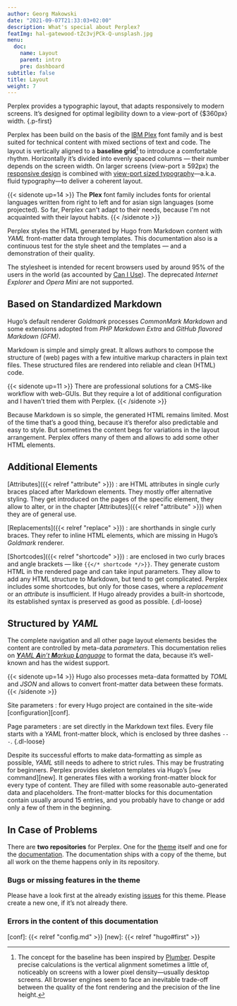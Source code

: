 ```yaml
---
author: Georg Makowski
date: "2021-09-07T21:33:03+02:00"
description: What's special about Perplex?
featImg: hal-gatewood-tZc3vjPCk-Q-unsplash.jpg
menu:
  doc:
    name: Layout
    parent: intro
    pre: dashboard
subtitle: false
title: Layout
weight: 7
---
```


Perplex provides a typographic layout, that adapts responsively to modern screens. It’s designed for optimal legibility down to a view-port of {$360px} width.
{.p-first} <!--more-->

Perplex has been build on the basis of the [IBM Plex][plex] font family and is best suited for technical content with mixed sections of text and code. The layout is vertically aligned to a **baseline grid**[^1] to introduce a comfortable rhythm. Horizontally it’s divided into evenly spaced columns — their number depends on the screen width. On larger screens (view-port &ge; 592px) the [responsive design][rd] is combined with [view-port sized typography][ptres]—a.k.a. fluid typography—to deliver a coherent layout.

{{< sidenote up=14 >}}
The **Plex** font family includes fonts for oriental languages written from right to left and for asian sign languages (some projected). So far, Perplex can't adapt to their needs, because I'm not acquainted with their layout habits.
{{< /sidenote >}}

Perplex styles the HTML generated by Hugo from Markdown content with _YAML_ front-matter data through templates. This documentation also is a continuous test for the style sheet and the templates — and a demonstration of their quality.

The stylesheet is intended for recent browsers used by around 95\% of the users in the world (as accounted by [Can I Use](https://caniuse.com)). The deprecated _Internet Explorer_ and _Opera Mini_ are not supported.

## Based on Standardized Markdown

Hugo’s default renderer _Goldmark_ processes _CommonMark Markdown_ and some extensions adopted from _PHP Markdown Extra_ and _GitHub flavored Markdown (GFM)_.

Markdown is simple and simply great. It allows authors to compose the structure of (web) pages with a few intuitive markup characters in plain text files. These structured files are rendered into reliable and clean (HTML) code.

{{< sidenote up=11 >}}
There are professional solutions for a CMS-like workflow with web-GUIs. But they require a lot of additional configuration and I haven’t tried them with Perplex.
{{< /sidenote >}}

Because Markdown is so simple, the generated HTML remains limited. Most of the time that’s a good thing, because it’s therefor also predictable and easy to style. But sometimes the content begs for variations in the layout arrangement. Perplex offers many of them and allows to add some other HTML elements.

## Additional Elements

[Attributes]({{< relref "attribute" >}})
: are HTML attributes in single curly braces placed after Markdown elements. They mostly offer alternative styling. They get introduced on the pages of the specific element, they allow to alter, or in the chapter [Attributes]({{< relref "attribute" >}}) when they are of general use.

[Replacements]({{< relref "replace" >}})
: are shorthands in single curly braces. They refer to inline HTML elements, which are missing in Hugo’s _Goldmark_ renderer.

[Shortcodes]({{< relref "shortcode" >}})
: are enclosed in two curly braces and angle brackets — like `{{</* shortcode */>}}`. They generate custom HTML in the rendered page and can take input parameters. They allow to add any HTML structure to Markdown, but tend to get complicated. Perplex includes some shortcodes, but only for those cases, where a _replacement_ or an _attribute_ is insufficient. If Hugo already provides a built-in shortcode, its established syntax is preserved as good as possible.
{.dl-loose}

## Structured by _YAML_

The complete navigation and all other page layout elements besides the content are controlled by meta-data _parameters_. This documentation relies on [_**Y**AML **A**in’t **M**arkup **L**anguage_](https://yaml.org) to format the data, because it’s well-known and has the widest support.

{{< sidenote up=14 >}}
Hugo also processes meta-data formatted by _TOML_ and _JSON_ and allows to convert front-matter data between these formats.
{{< /sidenote >}}

Site parameters
: for every Hugo project are contained in the site-wide [configuration][conf].

Page parameters
: are set directly in the Markdown text files. Every file starts with a _YAML_ front-matter block, which is enclosed by three dashes `---`.
{.dl-loose}

Despite its successful efforts to make data-formatting as simple as possible, _YAML_ still needs to adhere to strict rules. This may be frustrating for beginners. Perplex provides skeleton templates via Hugo’s [`new` command][new]. It generates files with a working front-matter block for every type of content. They are filled with some reasonable auto-generated data and placeholders. The front-matter blocks for this documentation contain usually around 15 entries, and you probably have to change or add only a few of them in the beginning.

## In Case of Problems

There are **two repositories** for Perplex. One for the [theme][theme] itself and one for the [documentation][doc]. The documentation ships with a copy of the theme, but all work on the theme happens only in its repository.

### Bugs or missing features in the theme

Please have a look first at the already existing [issues][issue] for this theme. Please create a new one, if it’s not already there.

### Errors in the content of this documentation

[^1]: The concept for the baseline has been inspired by [Plumber][plumber]. Despite precise calculations is the vertical alignment sometimes a little of, noticeably on screens with a lower pixel density—usually desktop screens. All browser engines seem to face an inevitable trade-off between the quality of the font rendering and the precision of the line height.

[plumber]: https://jamonserrano.github.io/plumber-sass/
[plex]: https://ibm.com/plex
[rd]: https://alistapart.com/article/responsive-web-design/
[ptres]: https://practicaltypography.com/responsive-web-design.html
[theme]: https://github.com/bowman2001/perplex
[issue]: https://github.com/bowman2001/perplex/issues
[doc]: https://github.com/bowman2001/perplexdoc
[conf]: {{< relref "config.md" >}}
[new]: {{< relref "hugo#first" >}}
